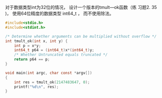 对于数据类型int为32位的情况， 设计一个版本的tmult—ok函数（练
习题2. 35 )， 使用64位精度的数据类型 int64_t ， 而不使用除法。

```c
#include<stdio.h>
#include<stdint.h>

/* Determine whether arguments can be multiplied without overflow */ 
int tmult_ok(int x, int y) {  
    int p = x*y; 
    int64_t p64 = (int64_t)x*(int64_t)y; 
    /* Whether Untruncated equals truncated */ 
    return p64 == p;
}

void main(int argc, char const *argv[])
{
    int res = tmult_ok(2147483647, 0);
    printf("%d\n", res);
}
```
